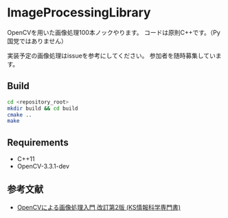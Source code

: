 # ImageProcessingLibrary

OpenCVを用いた画像処理100本ノックやります。
コードは原則C++です。（Py国党ではありません）

実装予定の画像処理はissueを参考にしてください。
参加者を随時募集しています。

## Build
```bash
cd <repository_root>
mkdir build && cd build
cmake ..
make
```

## Requirements
- C++11
- OpenCV-3.3.1-dev


## 参考文献
  - [OpenCVによる画像処理入門 改訂第2版 (KS情報科学専門書) ](https://www.amazon.co.jp/OpenCV%E3%81%AB%E3%82%88%E3%82%8B%E7%94%BB%E5%83%8F%E5%87%A6%E7%90%86%E5%85%A5%E9%96%80-%E6%94%B9%E8%A8%82%E7%AC%AC2%E7%89%88-KS%E6%83%85%E5%A0%B1%E7%A7%91%E5%AD%A6%E5%B0%82%E9%96%80%E6%9B%B8-%E5%B0%8F%E6%9E%9D-%E6%AD%A3%E7%9B%B4/dp/4061538292)
